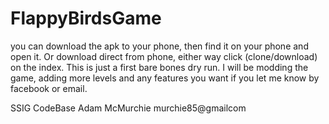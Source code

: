 # FlappyBirdsGame
you can download the apk to your phone, then find it on your phone and open it. Or download direct from phone, either way click (clone/download) on the index.
This is just a first bare bones dry run. I will be modding the game, adding more levels and any features you want if you let me know by facebook or email.

SSIG CodeBase
Adam McMurchie
murchie85@gmailcom
